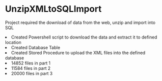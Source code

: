 # UnzipXMLtoSQLImport
Project required the download of data from the web, unzip and import into SQL


<li>Created Powershell script to download the data and extract it to defined location
<li>Created Database Table
<li>Created Stored Procedure to upload the XML files into the defined database

<li>14852 files in part 1
<li>11584 files in part 2
<li>20000 files in part 3
